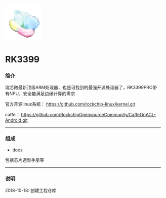 ﻿[![sites](docs/mcuyun.png)](http://www.mcuyun.com)

# RK3399

### 简介

瑞芯微最新顶级ARM处理器，也是可找到的最强开源处理器了，RK3399PRO带有NPU，安全能满足边缘计算的需求

官方开源linux系统： https://github.com/rockchip-linux/kernel.git

caffe ：https://github.com/RockchipOpensourceCommunity/CaffeOnACL-Android.git

---

### 组成

- docs

包括芯片选型手册等


---

### 说明

2018-10-18: 创建工程仓库

